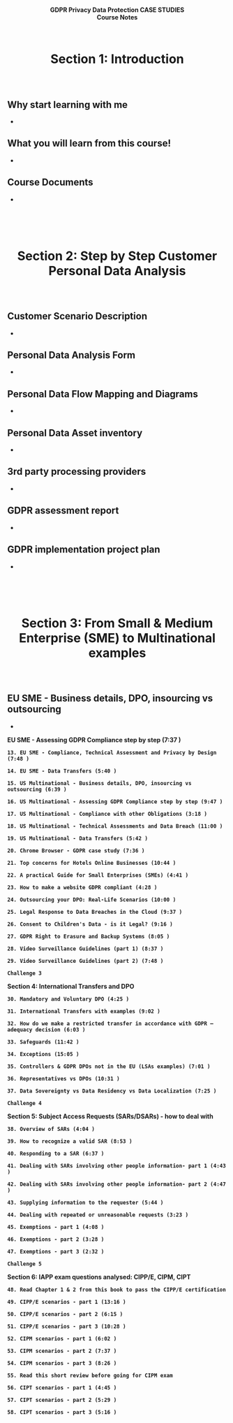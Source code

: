 <b><p align=center>   
GDPR Privacy Data Protection CASE STUDIES </br>
Course Notes  


<br />
<h1><p align=center>Section 1: Introduction </h1><br/>

Why start learning with me 
  -
  -
     
What you will learn from this course!
  -
  -
 
Course Documents
  - 
  -


<br /> <br /> <br />
<h1><p align=center>Section 2: Step by Step Customer Personal Data Analysis</h1><br/>

Customer Scenario Description
  -
  -
 
Personal Data Analysis Form
  -
  -
 
Personal Data Flow Mapping and Diagrams
  -
  -

Personal Data Asset inventory
  -
  -
 
3rd party processing providers
  -
  -
 
GDPR assessment report
  -
  -
 
GDPR implementation project plan
  -
  - 
     

<br /> <br /> <br />
<h1><p align=center>Section 3: From Small & Medium Enterprise (SME) to Multinational examples</h1><br/>

EU SME - Business details, DPO, insourcing vs outsourcing
 -
 -
 
EU SME - Assessing GDPR Compliance step by step (7:37 )
     
    13. EU SME - Compliance, Technical Assessment and Privacy by Design (7:48 )
     
    14. EU SME - Data Transfers (5:40 )
     
    15. US Multinational - Business details, DPO, insourcing vs outsourcing (6:39 )
     
    16. US Multinational - Assessing GDPR Compliance step by step (9:47 )
     
    17. US Multinational - Compliance with other Obligations (3:18 )
     
    18. US Multinational - Technical Assessments and Data Breach (11:00 )
     
    19. US Multinational - Data Transfers (5:42 )
     
    20. Chrome Browser - GDPR case study (7:36 )
     
    21. Top concerns for Hotels Online Businesses (10:44 )
     
    22. A practical Guide for Small Enterprises (SMEs) (4:41 )
     
    23. How to make a website GDPR compliant (4:28 )
     
    24. Outsourcing your DPO: Real-Life Scenarios (10:00 )
     
    25. Legal Response to Data Breaches in the Cloud (9:37 )
     
    26. Consent to Children's Data - is it Legal? (9:16 )
     
    27. GDPR Right to Erasure and Backup Systems (8:05 )
     
    28. Video Surveillance Guidelines (part 1) (8:37 )
     
    29. Video Surveillance Guidelines (part 2) (7:48 )
     
    Challenge 3

Section 4: International Transfers and DPO

     
    30. Mandatory and Voluntary DPO (4:25 )
     
    31. International Transfers with examples (9:02 )
     
    32. How do we make a restricted transfer in accordance with GDPR – adequacy decision (6:03 )
     
    33. Safeguards (11:42 )
     
    34. Exceptions (15:05 )
     
    35. Controllers & GDPR DPOs not in the EU (LSAs examples) (7:01 )
     
    36. Representatives vs DPOs (10:31 )
     
    37. Data Sovereignty vs Data Residency vs Data Localization (7:25 )
     
    Challenge 4

Section 5: Subject Access Requests (SARs/DSARs) - how to deal with

     
    38. Overview of SARs (4:04 )
     
    39. How to recognize a valid SAR (8:53 )
     
    40. Responding to a SAR (6:37 )
     
    41. Dealing with SARs involving other people information- part 1 (4:43 )
     
    42. Dealing with SARs involving other people information- part 2 (4:47 )
     
    43. Supplying information to the requester (5:44 )
     
    44. Dealing with repeated or unreasonable requests (3:23 )
     
    45. Exemptions - part 1 (4:08 )
     
    46. Exemptions - part 2 (3:28 )
     
    47. Exemptions - part 3 (2:32 )
     
    Challenge 5

Section 6: IAPP exam questions analysed: CIPP/E, CIPM, CIPT

     
    48. Read Chapter 1 & 2 from this book to pass the CIPP/E certification
     
    49. CIPP/E scenarios - part 1 (13:16 )
     
    50. CIPP/E scenarios - part 2 (6:15 )
     
    51. CIPP/E scenarios - part 3 (10:28 )
     
    52. CIPM scenarios - part 1 (6:02 )
     
    53. CIPM scenarios - part 2 (7:37 )
     
    54. CIPM scenarios - part 3 (8:26 )
     
    55. Read this short review before going for CIPM exam
     
    56. CIPT scenarios - part 1 (4:45 )
     
    57. CIPT scenarios - part 2 (5:29 )
     
    58. CIPT scenarios - part 3 (5:16 )

